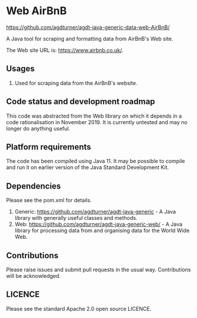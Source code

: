 # Web AirBnB

https://github.com/agdturner/agdt-java-generic-data-web-AirBnB/

A Java tool for scraping and formatting data from AirBnB's Web site.

The Web site URL is: https://www.airbnb.co.uk/.

## Usages
1. Used for scraping data from the AirBnB's website.

## Code status and development roadmap
This code was abstracted from the Web library on which it depends in a code rationalisation in November 2019. It is currently untested and may no longer do anything useful.

## Platform requirements
The code has been compiled using Java 11. It may be possible to compile and run it on earlier version of the Java Standard Development Kit. 

## Dependencies
Please see the pom.xml for details.
1. Generic: https://github.com/agdturner/agdt-java-generic - A Java library with generally useful classes and methods.
2. Web: https://github.com/agdturner/agdt-java-generic-web/ - A Java library for processing data from and organising data for the World Wide Web.

## Contributions
Please raise issues and submit pull requests in the usual way. Contributions will be acknowledged.

## LICENCE
Please see the standard Apache 2.0 open source LICENCE.
